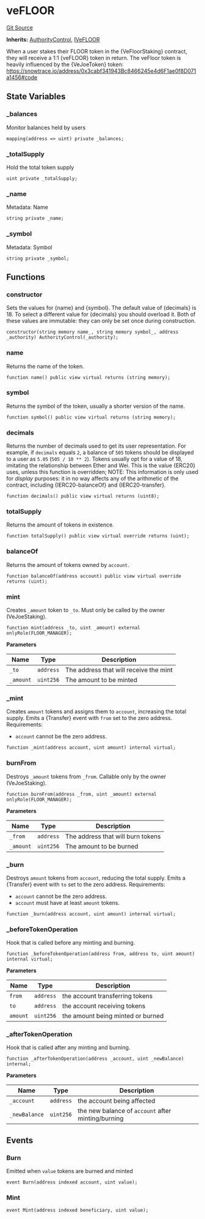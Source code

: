 # veFLOOR
[Git Source](https://github.com/FloorDAO/floor-v2/blob/537a38ba21fa97b6f7763cc3c1b0ee2a21e56857/src/contracts/tokens/VeFloor.sol)

**Inherits:**
[AuthorityControl](/src/contracts/authorities/AuthorityControl.sol/contract.AuthorityControl.md), [IVeFLOOR](/src/interfaces/tokens/VeFloor.sol/contract.IVeFLOOR.md)

When a user stakes their FLOOR token in the {VeFloorStaking} contract, they will
receive a 1:1 {veFLOOR} token in return.
The veFloor token is heavily influenced by the {VeJoeToken} token:
https://snowtrace.io/address/0x3cabf341943Bc8466245e4d6F1ae0f8D071a1456#code


## State Variables
### _balances
Monitor balances held by users


```solidity
mapping(address => uint) private _balances;
```


### _totalSupply
Hold the total token supply


```solidity
uint private _totalSupply;
```


### _name
Metadata: Name


```solidity
string private _name;
```


### _symbol
Metadata: Symbol


```solidity
string private _symbol;
```


## Functions
### constructor

Sets the values for {name} and {symbol}.
The default value of {decimals} is 18. To select a different value for
{decimals} you should overload it.
Both of these values are immutable: they can only be set once during
construction.


```solidity
constructor(string memory name_, string memory symbol_, address _authority) AuthorityControl(_authority);
```

### name

Returns the name of the token.


```solidity
function name() public view virtual returns (string memory);
```

### symbol

Returns the symbol of the token, usually a shorter version of the
name.


```solidity
function symbol() public view virtual returns (string memory);
```

### decimals

Returns the number of decimals used to get its user representation.
For example, if `decimals` equals `2`, a balance of `505` tokens should
be displayed to a user as `5.05` (`505 / 10 ** 2`).
Tokens usually opt for a value of 18, imitating the relationship between
Ether and Wei. This is the value {ERC20} uses, unless this function is
overridden;
NOTE: This information is only used for _display_ purposes: it in
no way affects any of the arithmetic of the contract, including
{IERC20-balanceOf} and {IERC20-transfer}.


```solidity
function decimals() public view virtual returns (uint8);
```

### totalSupply

Returns the amount of tokens in existence.


```solidity
function totalSupply() public view virtual override returns (uint);
```

### balanceOf

Returns the amount of tokens owned by `account`.


```solidity
function balanceOf(address account) public view virtual override returns (uint);
```

### mint

Creates `_amount` token to `_to`. Must only be called by the owner (VeJoeStaking).


```solidity
function mint(address _to, uint _amount) external onlyRole(FLOOR_MANAGER);
```
**Parameters**

|Name|Type|Description|
|----|----|-----------|
|`_to`|`address`|The address that will receive the mint|
|`_amount`|`uint256`|The amount to be minted|


### _mint

Creates `amount` tokens and assigns them to `account`, increasing the total supply.
Emits a {Transfer} event with `from` set to the zero address.
Requirements:
- `account` cannot be the zero address.


```solidity
function _mint(address account, uint amount) internal virtual;
```

### burnFrom

Destroys `_amount` tokens from `_from`. Callable only by the owner (VeJoeStaking).


```solidity
function burnFrom(address _from, uint _amount) external onlyRole(FLOOR_MANAGER);
```
**Parameters**

|Name|Type|Description|
|----|----|-----------|
|`_from`|`address`|The address that will burn tokens|
|`_amount`|`uint256`|The amount to be burned|


### _burn

Destroys `amount` tokens from `account`, reducing the
total supply.
Emits a {Transfer} event with `to` set to the zero address.
Requirements:
- `account` cannot be the zero address.
- `account` must have at least `amount` tokens.


```solidity
function _burn(address account, uint amount) internal virtual;
```

### _beforeTokenOperation

Hook that is called before any minting and burning.


```solidity
function _beforeTokenOperation(address from, address to, uint amount) internal virtual;
```
**Parameters**

|Name|Type|Description|
|----|----|-----------|
|`from`|`address`|the account transferring tokens|
|`to`|`address`|the account receiving tokens|
|`amount`|`uint256`|the amount being minted or burned|


### _afterTokenOperation

Hook that is called after any minting and burning.


```solidity
function _afterTokenOperation(address _account, uint _newBalance) internal;
```
**Parameters**

|Name|Type|Description|
|----|----|-----------|
|`_account`|`address`|the account being affected|
|`_newBalance`|`uint256`|the new balance of `account` after minting/burning|


## Events
### Burn
Emitted when `value` tokens are burned and minted


```solidity
event Burn(address indexed account, uint value);
```

### Mint

```solidity
event Mint(address indexed beneficiary, uint value);
```

